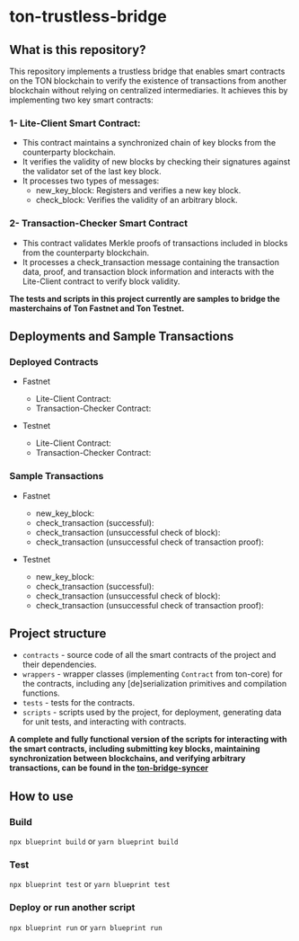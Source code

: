 # ton-trustless-bridge

## What is this repository?
This repository implements a trustless bridge that enables smart contracts on the TON blockchain to verify the existence of transactions from another blockchain without relying on centralized intermediaries. It achieves this by implementing two key smart contracts:
### 1- Lite-Client Smart Contract: 
- This contract maintains a synchronized chain of key blocks from the counterparty blockchain.
- It verifies the validity of new blocks by checking their signatures against the validator set of the last key block.
- It processes two types of messages:
  - new_key_block: Registers and verifies a new key block.
  - check_block: Verifies the validity of an arbitrary block.
    
### 2- Transaction-Checker Smart Contract
- This contract validates Merkle proofs of transactions included in blocks from the counterparty blockchain.
- It processes a check_transaction message containing the transaction data, proof, and transaction block information and interacts with the Lite-Client contract to verify block validity.

**The tests and scripts in this project currently are samples to bridge the masterchains of Ton Fastnet and Ton Testnet.**

## Deployments and Sample Transactions

### Deployed Contracts
- Fastnet
  - Lite-Client Contract: 
  - Transaction-Checker Contract:
 
- Testnet
  - Lite-Client Contract: 
  - Transaction-Checker Contract:
 
### Sample Transactions 
- Fastnet
  - new_key_block:
  - check_transaction (successful):
  - check_transaction (unsuccessful check of block):
  - check_transaction (unsuccessful check of transaction proof):
 
- Testnet
  - new_key_block:
  - check_transaction (successful):
  - check_transaction (unsuccessful check of block):
  - check_transaction (unsuccessful check of transaction proof):

## Project structure

- `contracts` - source code of all the smart contracts of the project and their dependencies.
- `wrappers` - wrapper classes (implementing `Contract` from ton-core) for the contracts, including any [de]serialization primitives and compilation functions.
- `tests` - tests for the contracts.
- `scripts` - scripts used by the project, for deployment, generating data for unit tests, and interacting with contracts.
  
**A complete and fully functional version of the scripts for interacting with the smart contracts, including submitting key blocks, maintaining synchronization between blockchains, and verifying arbitrary transactions, can be found in the [ton-bridge-syncer](https://github.com/TeleportDAO/ton-bridge-syncer)** 

## How to use

### Build

`npx blueprint build` or `yarn blueprint build`

### Test

`npx blueprint test` or `yarn blueprint test`

### Deploy or run another script

`npx blueprint run` or `yarn blueprint run`

